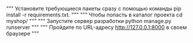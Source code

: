 """
Установите требующиеся пакеты сразу с помощью команды pip install -r requirements.txt.
"""
"""
Чтобы попасть в каталог проекта cd myshop/
"""
"""
Запустите сервер разработки python manage.py runserver
"""
"""
Пройдите по URL-адресу http://127.0.0.1:8000 в своем браузере
"""
